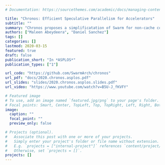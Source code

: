 ```yaml
---
# Documentation: https://sourcethemes.com/academic/docs/managing-content/

title: "Chronos: Efficient Speculative Parallelism for Accelerators"
subtitle: ""
summary: "Chronos proposes a simplificatation of Swarm for non-cache coherent architectures, including accelerators. We demonstrate its feasibility and benefits by building FPGA accelerators for four applications. When run on commodity AWS FPGA instances, these accelerators outperform state-of-the-art software versions running on a higher-priced multicore instance by 3.5× to 15.3×."
authors: ["Maleen Abeydeera", "Daniel Sanchez"]
tags: []
categories: []
lastmod: 2020-03-15
featured: true
draft: false
publication_short: "In *ASPLOS*"
publication_types: ["1"]

url_code: "https://github.com/SwarmArch/chronos"
url_pdf: "docs/2020.chronos.asplos.pdf"
url_slides: "slides/2020.chronos.asplos.slides.pdf"
url_video: "https://www.youtube.com/watch?v=B5U-J_fKVFY"

# Featured image
# To use, add an image named `featured.jpg/png` to your page's folder.
# Focal points: Smart, Center, TopLeft, Top, TopRight, Left, Right, BottomLeft, Bottom, BottomRight.
image:
  caption: ""
  focal_point: ""
  preview_only: false

# Projects (optional).
#   Associate this post with one or more of your projects.
#   Simply enter your project's folder or file name without extension.
#   E.g. `projects = ["internal-project"]` references `content/project/deep-learning/index.md`.
#   Otherwise, set `projects = []`.
projects: []
---
```

